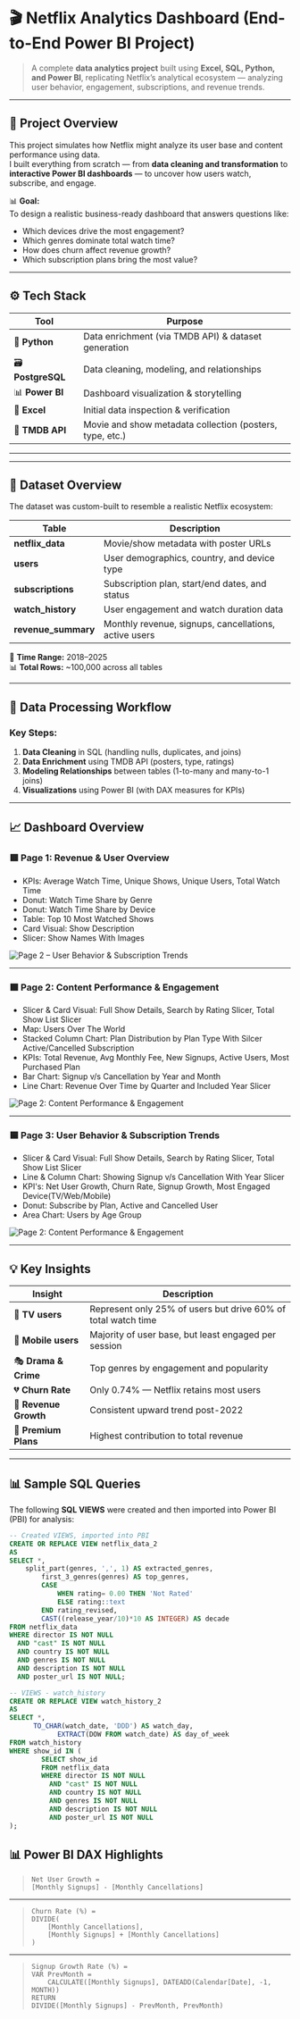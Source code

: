 # 🎬 Netflix Analytics Dashboard (End-to-End Power BI Project)

> A complete **data analytics project** built using **Excel, SQL, Python, and Power BI**, replicating Netflix’s analytical ecosystem — analyzing user behavior, engagement, subscriptions, and revenue trends.

---

## 🧩 Project Overview

This project simulates how Netflix might analyze its user base and content performance using data.  
I built everything from scratch — from **data cleaning and transformation** to **interactive Power BI dashboards** — to uncover how users watch, subscribe, and engage.

📊 **Goal:**  
To design a realistic business-ready dashboard that answers questions like:
- Which devices drive the most engagement?
- Which genres dominate total watch time?
- How does churn affect revenue growth?
- Which subscription plans bring the most value?

---

## ⚙️ Tech Stack

| Tool | Purpose |
|------|----------|
| 🐍 **Python** | Data enrichment (via TMDB API) & dataset generation |
| 🗃️ **PostgreSQL** | Data cleaning, modeling, and relationships |
| 📊 **Power BI** | Dashboard visualization & storytelling |
| 📁 **Excel** | Initial data inspection & verification |
| 🔗 **TMDB API** | Movie and show metadata collection (posters, type, etc.) |

---


---

## 🧮 Dataset Overview

The dataset was custom-built to resemble a realistic Netflix ecosystem:

| Table | Description |
|--------|--------------|
| **netflix_data** | Movie/show metadata with poster URLs |
| **users** | User demographics, country, and device type |
| **subscriptions** | Subscription plan, start/end dates, and status |
| **watch_history** | User engagement and watch duration data |
| **revenue_summary** | Monthly revenue, signups, cancellations, active users |

📅 **Time Range:** 2018–2025  
📊 **Total Rows:** ~100,000 across all tables  

---

## 🧹 Data Processing Workflow


### Key Steps:
1. **Data Cleaning** in SQL (handling nulls, duplicates, and joins)
2. **Data Enrichment** using TMDB API (posters, type, ratings)
3. **Modeling Relationships** between tables (1-to-many and many-to-1 joins)
4. **Visualizations** using Power BI (with DAX measures for KPIs)

---

## 📈 Dashboard Overview

### 🟥 **Page 1: Revenue & User Overview**
- KPIs: Average Watch Time, Unique Shows, Unique Users, Total Watch Time
- Donut: Watch Time Share by Genre
- Donut: Watch Time Share by Device
- Table: Top 10 Most Watched Shows
- Card Visual: Show Description
- Slicer: Show Names With Images

![Page 2 – User Behavior & Subscription Trends](netflix_pbi/report_screenshots/analytics.png)


---

### 🟩 **Page 2: Content Performance & Engagement**
- Slicer & Card Visual: Full Show Details, Search by Rating Slicer, Total Show List Slicer
- Map: Users Over The World
- Stacked Column Chart: Plan Distribution by Plan Type With Silcer Active/Cancelled Subscription
- KPIs: Total Revenue, Avg Monthly Fee, New Signups, Active Users, Most Purchased Plan
- Bar Chart: Signup v/s Cancellation by Year and Month
- Line Chart: Revenue Over Time by Quarter and Included Year Slicer

![Page 2: Content Performance & Engagement](netflix_pbi/report_screenshots/business.png)
  

---

### 🟦 **Page 3: User Behavior & Subscription Trends**
- Slicer & Card Visual: Full Show Details, Search by Rating Slicer, Total Show List Slicer
- Line & Column Chart: Showing Signup v/s Cancellation With Year Slicer
- KPI's: Net User Growth, Churn Rate, Signup Growth, Most Engaged Device(TV/Web/Mobile)
- Donut: Subscribe by Plan, Active and Cancelled User
- Area Chart: Users by Age Group

![Page 2: Content Performance & Engagement](netflix_pbi/report_screenshots/users.png)

---

## 💡 Key Insights

| Insight | Description |
|----------|--------------|
| 🎥 **TV users** | Represent only 25% of users but drive 60% of total watch time |
| 📱 **Mobile users** | Majority of user base, but least engaged per session |
| 🎭 **Drama & Crime** | Top genres by engagement and popularity |
| 💔 **Churn Rate** | Only 0.74% — Netflix retains most users |
| 💸 **Revenue Growth** | Consistent upward trend post-2022 |
| 🔁 **Premium Plans** | Highest contribution to total revenue |

---

## 📊 Sample SQL Queries
The following **SQL VIEWS** were created and then imported into Power BI (PBI) for analysis:

```sql
-- Created VIEWS, imported into PBI
CREATE OR REPLACE VIEW netflix_data_2
AS
SELECT *,
    split_part(genres, ',', 1) AS extracted_genres,
		first_3_genres(genres) AS top_genres,
		CASE
			WHEN rating= 0.00 THEN 'Not Rated'
			ELSE rating::text
		END rating_revised,
		CAST((release_year/10)*10 AS INTEGER) AS decade
FROM netflix_data
WHERE director IS NOT NULL
  AND "cast" IS NOT NULL
  AND country IS NOT NULL
  AND genres IS NOT NULL
  AND description IS NOT NULL
  AND poster_url IS NOT NULL;

-- VIEWS - watch_history
CREATE OR REPLACE VIEW watch_history_2 
AS
SELECT *,
      TO_CHAR(watch_date, 'DDD') AS watch_day,
			EXTRACT(DOW FROM watch_date) AS day_of_week
FROM watch_history
WHERE show_id IN (
		SELECT show_id
		FROM netflix_data
		WHERE director IS NOT NULL
		  AND "cast" IS NOT NULL
		  AND country IS NOT NULL
		  AND genres IS NOT NULL
		  AND description IS NOT NULL
		  AND poster_url IS NOT NULL
);
```

## 📊 Power BI DAX Highlights

> ```DAX
> Net User Growth =
> [Monthly Signups] - [Monthly Cancellations]
> ```

---

> ```DAX
> Churn Rate (%) =
> DIVIDE(
>     [Monthly Cancellations],
>     [Monthly Signups] + [Monthly Cancellations]
> )
> ```

---

> ```DAX
> Signup Growth Rate (%) =
> VAR PrevMonth =
>     CALCULATE([Monthly Signups], DATEADD(Calendar[Date], -1, MONTH))
> RETURN
> DIVIDE([Monthly Signups] - PrevMonth, PrevMonth)
> ```
